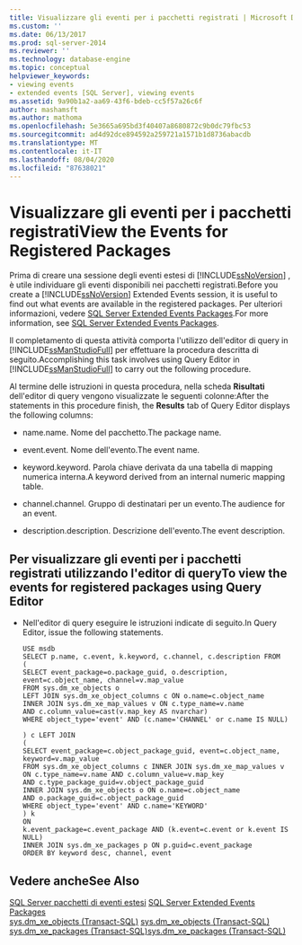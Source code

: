 ```yaml
---
title: Visualizzare gli eventi per i pacchetti registrati | Microsoft Docs
ms.custom: ''
ms.date: 06/13/2017
ms.prod: sql-server-2014
ms.reviewer: ''
ms.technology: database-engine
ms.topic: conceptual
helpviewer_keywords:
- viewing events
- extended events [SQL Server], viewing events
ms.assetid: 9a90b1a2-aa69-43f6-bdeb-cc5f57a26c6f
author: mashamsft
ms.author: mathoma
ms.openlocfilehash: 5e3665a695bd3f40407a8680872c9b0dc79fbc53
ms.sourcegitcommit: ad4d92dce894592a259721a1571b1d8736abacdb
ms.translationtype: MT
ms.contentlocale: it-IT
ms.lasthandoff: 08/04/2020
ms.locfileid: "87638021"
---
```

# <a name="view-the-events-for-registered-packages"></a><span data-ttu-id="125e2-102">Visualizzare gli eventi per i pacchetti registrati</span><span class="sxs-lookup"><span data-stu-id="125e2-102">View the Events for Registered Packages</span></span>
  <span data-ttu-id="125e2-103">Prima di creare una sessione degli eventi estesi di [!INCLUDE[ssNoVersion](../includes/ssnoversion-md.md)] , è utile individuare gli eventi disponibili nei pacchetti registrati.</span><span class="sxs-lookup"><span data-stu-id="125e2-103">Before you create a [!INCLUDE[ssNoVersion](../includes/ssnoversion-md.md)] Extended Events session, it is useful to find out what events are available in the registered packages.</span></span> <span data-ttu-id="125e2-104">Per ulteriori informazioni, vedere [SQL Server Extended Events Packages](../relational-databases/extended-events/sql-server-extended-events-packages.md).</span><span class="sxs-lookup"><span data-stu-id="125e2-104">For more information, see [SQL Server Extended Events Packages](../relational-databases/extended-events/sql-server-extended-events-packages.md).</span></span>  
  
 <span data-ttu-id="125e2-105">Il completamento di questa attività comporta l'utilizzo dell'editor di query in [!INCLUDE[ssManStudioFull](../includes/ssmanstudiofull-md.md)] per effettuare la procedura descritta di seguito.</span><span class="sxs-lookup"><span data-stu-id="125e2-105">Accomplishing this task involves using Query Editor in [!INCLUDE[ssManStudioFull](../includes/ssmanstudiofull-md.md)] to carry out the following procedure.</span></span>  
  
 <span data-ttu-id="125e2-106">Al termine delle istruzioni in questa procedura, nella scheda **Risultati** dell'editor di query vengono visualizzate le seguenti colonne:</span><span class="sxs-lookup"><span data-stu-id="125e2-106">After the statements in this procedure finish, the **Results** tab of Query Editor displays the following columns:</span></span>  
  
-   <span data-ttu-id="125e2-107">name.</span><span class="sxs-lookup"><span data-stu-id="125e2-107">name.</span></span> <span data-ttu-id="125e2-108">Nome del pacchetto.</span><span class="sxs-lookup"><span data-stu-id="125e2-108">The package name.</span></span>  
  
-   <span data-ttu-id="125e2-109">event.</span><span class="sxs-lookup"><span data-stu-id="125e2-109">event.</span></span> <span data-ttu-id="125e2-110">Nome dell'evento.</span><span class="sxs-lookup"><span data-stu-id="125e2-110">The event name.</span></span>  
  
-   <span data-ttu-id="125e2-111">keyword.</span><span class="sxs-lookup"><span data-stu-id="125e2-111">keyword.</span></span> <span data-ttu-id="125e2-112">Parola chiave derivata da una tabella di mapping numerica interna.</span><span class="sxs-lookup"><span data-stu-id="125e2-112">A keyword derived from an internal numeric mapping table.</span></span>  
  
-   <span data-ttu-id="125e2-113">channel.</span><span class="sxs-lookup"><span data-stu-id="125e2-113">channel.</span></span> <span data-ttu-id="125e2-114">Gruppo di destinatari per un evento.</span><span class="sxs-lookup"><span data-stu-id="125e2-114">The audience for an event.</span></span>  
  
-   <span data-ttu-id="125e2-115">description.</span><span class="sxs-lookup"><span data-stu-id="125e2-115">description.</span></span> <span data-ttu-id="125e2-116">Descrizione dell'evento.</span><span class="sxs-lookup"><span data-stu-id="125e2-116">The event description.</span></span>  
  
## <a name="to-view-the-events-for-registered-packages-using-query-editor"></a><span data-ttu-id="125e2-117">Per visualizzare gli eventi per i pacchetti registrati utilizzando l'editor di query</span><span class="sxs-lookup"><span data-stu-id="125e2-117">To view the events for registered packages using Query Editor</span></span>  
  
-   <span data-ttu-id="125e2-118">Nell'editor di query eseguire le istruzioni indicate di seguito.</span><span class="sxs-lookup"><span data-stu-id="125e2-118">In Query Editor, issue the following statements.</span></span>  
  
    ```  
    USE msdb  
    SELECT p.name, c.event, k.keyword, c.channel, c.description FROM  
    (  
    SELECT event_package=o.package_guid, o.description,   
    event=c.object_name, channel=v.map_value  
    FROM sys.dm_xe_objects o  
    LEFT JOIN sys.dm_xe_object_columns c ON o.name=c.object_name  
    INNER JOIN sys.dm_xe_map_values v ON c.type_name=v.name   
    AND c.column_value=cast(v.map_key AS nvarchar)  
    WHERE object_type='event' AND (c.name='CHANNEL' or c.name IS NULL)  
  
    ) c LEFT JOIN   
    (  
    SELECT event_package=c.object_package_guid, event=c.object_name,   
    keyword=v.map_value  
    FROM sys.dm_xe_object_columns c INNER JOIN sys.dm_xe_map_values v   
    ON c.type_name=v.name AND c.column_value=v.map_key   
    AND c.type_package_guid=v.object_package_guid  
    INNER JOIN sys.dm_xe_objects o ON o.name=c.object_name   
    AND o.package_guid=c.object_package_guid  
    WHERE object_type='event' AND c.name='KEYWORD'   
    ) k  
    ON  
    k.event_package=c.event_package AND (k.event=c.event or k.event IS NULL)  
    INNER JOIN sys.dm_xe_packages p ON p.guid=c.event_package  
    ORDER BY keyword desc, channel, event  
    ```  
  
## <a name="see-also"></a><span data-ttu-id="125e2-119">Vedere anche</span><span class="sxs-lookup"><span data-stu-id="125e2-119">See Also</span></span>  
 <span data-ttu-id="125e2-120">[SQL Server pacchetti di eventi estesi](../relational-databases/extended-events/sql-server-extended-events-packages.md) </span><span class="sxs-lookup"><span data-stu-id="125e2-120">[SQL Server Extended Events Packages](../relational-databases/extended-events/sql-server-extended-events-packages.md) </span></span>  
 <span data-ttu-id="125e2-121">[sys.dm_xe_objects &#40;Transact-SQL&#41;](/sql/relational-databases/system-dynamic-management-views/sys-dm-xe-objects-transact-sql) </span><span class="sxs-lookup"><span data-stu-id="125e2-121">[sys.dm_xe_objects &#40;Transact-SQL&#41;](/sql/relational-databases/system-dynamic-management-views/sys-dm-xe-objects-transact-sql) </span></span>  
 [<span data-ttu-id="125e2-122">sys.dm_xe_packages &#40;Transact-SQL&#41;</span><span class="sxs-lookup"><span data-stu-id="125e2-122">sys.dm_xe_packages &#40;Transact-SQL&#41;</span></span>](/sql/relational-databases/system-dynamic-management-views/sys-dm-xe-packages-transact-sql)  
  
  
